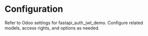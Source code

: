 # Configuration

Refer to Odoo settings for fastapi_auth_jwt_demo. Configure related models, access rights, and options as needed.
